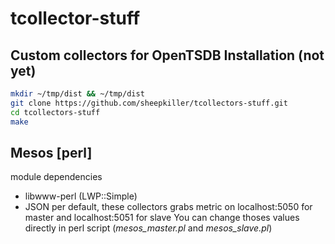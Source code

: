 tcollector-stuff
================

Custom collectors for OpenTSDB
Installation (not yet)
------
```sh
mkdir ~/tmp/dist && ~/tmp/dist
git clone https://github.com/sheepkiller/tcollectors-stuff.git
cd tcollectors-stuff
make 

```

Mesos [perl]
-----
module dependencies
* libwww-perl (LWP::Simple)
* JSON
per default, these collectors grabs metric on localhost:5050 for master and localhost:5051 for slave
You can change thoses values directly in perl script (*mesos_master.pl* and *mesos_slave.pl*)


